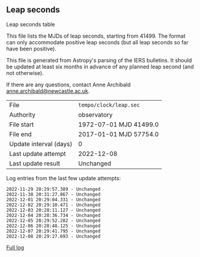 
## Leap seconds

Leap seconds table

This file lists the MJDs of leap seconds, starting from 41499.
The format can only accommodate positive leap seconds (but all
leap seconds so far have been positive).

This file is generated from Astropy's parsing of the IERS
bulletins. It should be updated at least six months in advance
of any planned leap second (and not otherwise).

If there are any questions, contact Anne Archibald
<anne.archibald@newcastle.ac.uk>.

|     |     |
|:--- |:--- |
| File | `tempo/clock/leap.sec` |
| Authority | observatory |
| File start | 1972-07-01 MJD 41499.0 |
| File end | 2017-01-01 MJD 57754.0 |
| Update interval (days) | 0 |
| Last update attempt | 2022-12-08 |
| Last update result | Unchanged |

Log entries from the last few update attempts:
```
2022-11-29 20:29:57.389 - Unchanged
2022-11-30 20:31:27.867 - Unchanged
2022-12-01 20:29:04.331 - Unchanged
2022-12-02 20:29:10.471 - Unchanged
2022-12-03 20:28:11.127 - Unchanged
2022-12-04 20:28:36.734 - Unchanged
2022-12-05 20:29:52.282 - Unchanged
2022-12-06 20:28:48.125 - Unchanged
2022-12-07 20:29:41.795 - Unchanged
2022-12-08 20:29:27.693 - Unchanged
```
[Full log](https://raw.githubusercontent.com/ipta/pulsar-clock-corrections/main/log/tempo/clock/leap.sec.log)
